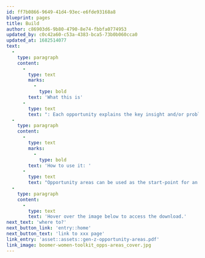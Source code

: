 ```yaml
---
id: ff7b0866-9649-41d4-93ec-e6fde93168a8
blueprint: pages
title: Build
author: c86903d6-9b80-4790-8e74-fbbfa0774953
updated_by: c0c42a60-c53a-4383-bca5-73b0b060cca0
updated_at: 1682514077
text:
  -
    type: paragraph
    content:
      -
        type: text
        marks:
          -
            type: bold
        text: 'What this is'
      -
        type: text
        text: ": Each opportunity explains the key insight and/or problem with the current state, identifies possible opportunities and prioritises lines of enquiry and ‘How Might We’ design challenges to explore through innovation. The opportunity areas have been divided into 4 categories: Volunteering, Campaigning, Regular Giving and Legacy & Wills.\_"
  -
    type: paragraph
    content:
      -
        type: text
        marks:
          -
            type: bold
        text: 'How to use it: '
      -
        type: text
        text: "Opportunity areas can be used as the start-point for an innovation cycle or even as springboards for ideation within a cycle. Download the PDF and use these as stimulus to write a brief for an innovation cycle or as stimulus for creative sessions such as an ideas workshop.\_"
  -
    type: paragraph
    content:
      -
        type: text
        text: 'Hover over the image below to access the download.'
next_text: 'where to?'
next_button_link: 'entry::home'
next_button_text: 'link to xxx page'
link_entry: 'asset::assets::gen-z-opportunity-areas.pdf'
link_image: boomer-women-toolkit_opps-areas_cover.jpg
---
```

